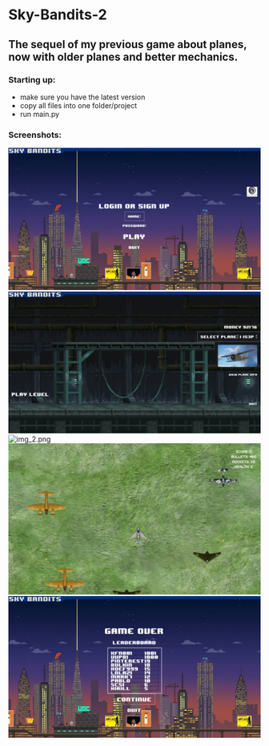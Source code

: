 # Sky-Bandits-2
## The sequel of my previous game about planes, now with older planes and better mechanics.

### Starting up:
- make sure you have the latest version 
- copy all files into one folder/project
- run main.py

### Screenshots:

![img.png](data/screenshots/img.png)
![img_1.png](data/screenshots/img_1.png)
![img_2.png](data/screenshots/img_2.png)
![img_4.png](data/screenshots/img_4.png)
![img_3.png](data/screenshots/img_3.png)
